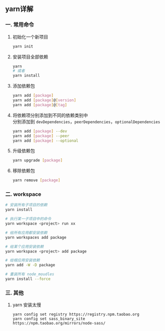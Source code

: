 ## yarn详解

### 一. 常用命令
1. 初始化一个新项目
    ```sh
    yarn init
    ```
2. 安装项目全部依赖
    ```sh
    yarn
    # 或者
    yarn install
    ```
3. 添加依赖包
    ```sh
    yarn add [package]
    yarn add [package]@[version]
    yarn add [package]@[tag]
    ```
4. 将依赖项分别添加到不同的依赖类别中  
    分别添加到 `devDependencies`，`peerDependencies`，`optionalDependencies`
    ```sh
    yarn add [package] --dev
    yarn add [package] --peer
    yarn add [package] --optional
    ```
5. 升级依赖包
    ```sh
    yarn upgrade [package]
    ```
6. 移除依赖包
    ```sh
    yarn remove [package]
    ```
### 二. workspace

```sh
# 安装所有子项目的依赖
yarn install

# 执行某一子项目中的命令
yarn workspace <project> run xx

# 给所有应用都安装依赖
yarn workspaces add package

# 给某个应用安装依赖
yarn workspace <project> add package

# 给根应用安装依赖
yarn add -W -D package

# 重装所有 node_moudles
yarn install --force
```
### 三. 其他
1. yarn 安装太慢
    ```
    yarn config set registry https://registry.npm.taobao.org
    yarn config set sass_binary_site https://npm.taobao.org/mirrors/node-sass/
    ```
